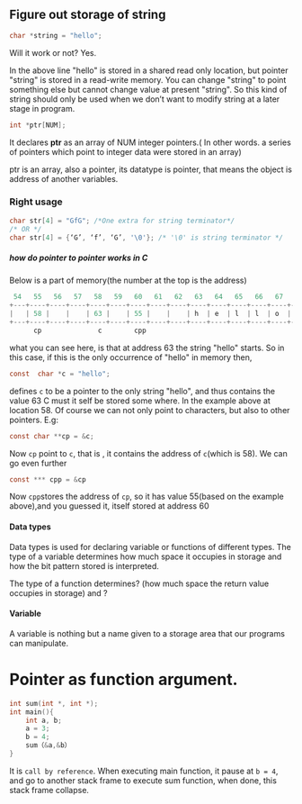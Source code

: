 ## Figure out storage of string
```c
char *string = "hello";
```
Will it work or not? Yes.

In the above line "hello" is stored in a shared read only location, but pointer "string" is stored in a read-write memory. You can change "string" to point something else but cannot change value at present "string". So this kind of string should only be used when we don’t want to modify string at a later stage in program.

```c
int *ptr[NUM];
```
It declares **ptr** as an array of NUM integer pointers.( In other words. a series of pointers which point to integer data were stored in an array)

ptr is an array, also a pointer, its datatype is pointer, that means the object is address of another variables.

### Right usage
```c
char str[4] = "GfG"; /*One extra for string terminator*/
/* OR */
char str[4] = {‘G’, ‘f’, ‘G’, '\0'}; /* '\0' is string terminator */
```
##### how do pointer to pointer works in C
Below is a part of memory(the number at the top is the address)
```c
 54   55   56   57   58   59   60   61   62   63   64   65   66   67   68   69
+---+----+----+----+----+----+----+----+----+----+----+----+----+----+----+----+
|   | 58 |    |    | 63 |    | 55 |    |    | h  | e  | l  | l  | o  | \0 |    |
+---+----+----+----+----+----+----+----+----+----+----+----+----+----+----+----+
      cp              c        cpp
```
what you can see here, is that at address 63 the string "hello" starts. So in this case, if this is the only occurrence of "hello" in memory then,
```c
const  char *c = "hello";
```
defines `c` to be a pointer to the only string "hello", and thus contains the value 63
C must it self be stored some where. In the example above at location 58. Of course we can not only point to characters, but also to other pointers. E.g:
```c
const char **cp = &c;
```
Now `cp` point to `c`, that is , it contains the address of `c`(which is 58). We can go even further
```c
const *** cpp = &cp
```
Now `cpp`stores the address of `cp`, so it has value 55(based on the example above),and you guessed it, itself stored at address 60

#### Data types
Data types is used for declaring variable or functions of different types.
The type of a variable determines how much space it occupies in storage and how the bit pattern stored is interpreted.

The type of a function determines? (how much space the return value occupies in storage) and ?
#### Variable
A  variable is nothing but a name given to a storage area that our programs can manipulate.

# Pointer as function argument.
```c
int sum(int *, int *);
int main(){
    int a, b;
    a = 3;
    b = 4;
    sum（&a,&b）
}
```
It is `call by reference`. When executing main function, it pause at `b = 4`, and go to another stack frame to execute sum function, when done, this stack frame collapse.
